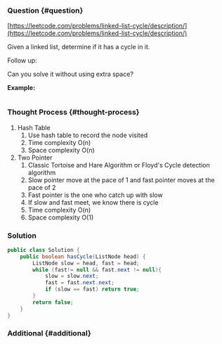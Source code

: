 ### Question {#question}

[https://leetcode.com/problems/linked-list-cycle/description/](https://leetcode.com/problems/linked-list-cycle/description/)

Given a linked list, determine if it has a cycle in it.

Follow up:

Can you solve it without using extra space?

**Example:**

```

```

### Thought Process {#thought-process}

1. Hash Table
   1. Use hash table to record the node visited
   2. Time complexity O\(n\)
   3. Space complexity O\(n\)
2. Two Pointer
   1. Classic Tortoise and Hare Algorithm or Floyd's Cycle detection algorithm
   2. Slow pointer move at the pace of 1 and fast pointer moves at the pace of 2
   3. Fast pointer is the one who catch up with slow
   4. If slow and fast meet, we know there is cycle
   5. Time complexity O\(n\)
   6. Space complexity O\(1\)

### Solution

```java
public class Solution {
    public boolean hasCycle(ListNode head) {
        ListNode slow = head, fast = head;
        while (fast!= null && fast.next != null){
            slow = slow.next;
            fast = fast.next.next;
            if (slow == fast) return true;
        }
        return false;
    }
}
```

### Additional {#additional}



